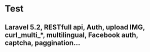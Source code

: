 # Test


## Laravel 5.2, RESTfull api, Auth, upload IMG, curl_multi_*, multilingual, Facebook auth, captcha, paggination...


